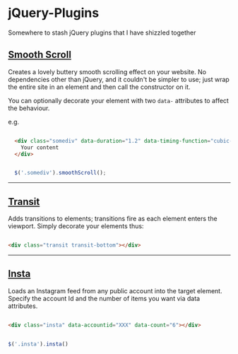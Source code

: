 # jQuery-Plugins
Somewhere to stash jQuery plugins that I have shizzled together

## [Smooth Scroll](/jquery.smoothScroll/)
Creates a lovely buttery smooth scrolling effect on your website.
No dependencies other than jQuery, and it couldn't be simpler to use; just wrap the entire site in an element and then call the constructor on it.

You can optionally decorate your element with two `data-` attributes to affect the behaviour.

e.g.

```html

  <div class="somediv" data-duration="1.2" data-timing-function="cubic-bezier(0.25, 0.85, 0.5, 1)">
    Your content
  </div>

```


```javascript

  $('.somediv').smoothScroll();

```
---

## [Transit](/jquery.transit/)
Adds transitions to elements; transitions fire as each element enters the viewport.
Simply decorate your elements thus:

```html

<div class="transit transit-bottom"></div>

```

---

## [Insta](/jquery.insta/)
Loads an Instagram feed from any public account into the target element.
Specify the account Id and the number of items you want via data attributes.

```html

<div class="insta" data-accountid="XXX" data-count="6"></div>

```

```javascript

$('.insta').insta()

```